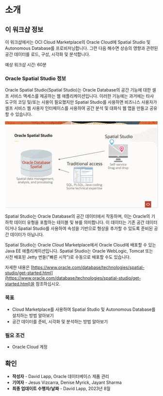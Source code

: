 # 소개

## 이 워크샵 정보

이 워크샵에서는 OCI Cloud Marketplace의 Oracle Cloud에 Spatial Studio 및 Autonomous Database를 프로비저닝합니다. 그런 다음 해수면 상승의 영향과 관련된 공간 데이터를 로드, 구성, 시각화 및 분석합니다.

예상 워크샵 시간: 60분

### Oracle Spatial Studio 정보

Oracle Spatial Studio(Spatial Studio)는 Oracle Database의 공간 기능에 대한 셀프 서비스 액세스를 제공하는 웹 애플리케이션입니다. 이러한 기능에는 과거에는 타사 도구의 코딩 및/또는 사용이 필요했지만 Spatial Studio를 사용하면 비즈니스 사용자가 셀프 서비스 웹 사용자 인터페이스를 사용하여 공간 분석 및 대화식 웹 맵을 만들고 공유할 수 있습니다.

![Oracle Database에 액세스하는 Oracle Spatial Studio](./images/spatial-studio.png "공간 스튜디오")

Spatial Studio는 Oracle Database의 공간 데이터에서 작동하며, 이는 Oracle의 기하학 데이터 유형을 포함하는 테이블 및 뷰를 의미합니다. 이 데이터는 기존 공간 데이터이거나 Spatial Studio를 사용하여 속성을 기반으로 형상을 추가할 수 있도록 준비된 공간 데이터가 아닙니다.

Spatial Studio는 Oracle Cloud Marketplace에서 Oracle Cloud에 배포할 수 있는 Java EE 애플리케이션입니다. Spatial Studio는 Oracle WebLogic, Tomcat 또는 사전 배포된 Jetty 번들("빠른 시작")로 수동으로 배포할 수도 있습니다.

자세한 내용은 [https://www.oracle.com/database/technologies/spatial-studio/get-started.html](https://www.oracle.com/database/technologies/spatial-studio/get-started.html)을 참조하십시오.

### 목표

*   Cloud Marketplace를 사용하여 Spatial Studio 및 Autonomous Database를 설치하는 방법 알아보기
*   공간 데이터를 준비, 시각화 및 분석하는 방법 알아보기

### 필요 조건

*   Oracle Cloud 계정

## 확인

*   **작성자** - David Lapp, Oracle 데이터베이스 제품 관리
*   **기여자** - Jesus Vizcarra, Denise Myrick, Jayant Sharma
*   **최종 업데이트 수행자/날짜** - David Lapp, 2023년 8월